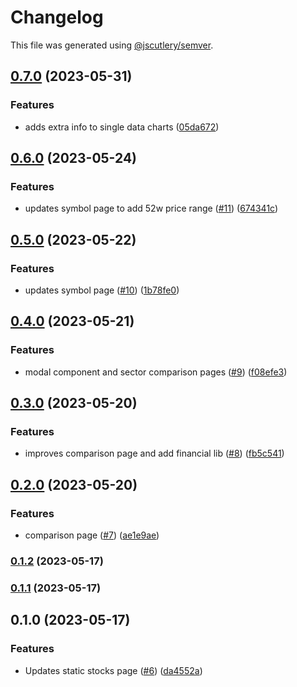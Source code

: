 # Changelog

This file was generated using [@jscutlery/semver](https://github.com/jscutlery/semver).

## [0.7.0](https://github.com/clayton-duarte/amalg/compare/chart-0.6.0...chart-0.7.0) (2023-05-31)


### Features

* adds extra info to single data charts ([05da672](https://github.com/clayton-duarte/amalg/commit/05da6720a7878d0d7e0db127c25e8059482f035a))

## [0.6.0](https://github.com/clayton-duarte/amalg/compare/chart-0.5.0...chart-0.6.0) (2023-05-24)


### Features

* updates symbol page to add 52w price range ([#11](https://github.com/clayton-duarte/amalg/issues/11)) ([674341c](https://github.com/clayton-duarte/amalg/commit/674341cbc22c7945174e87f257325dfe9d7c834a))

## [0.5.0](https://github.com/clayton-duarte/amalg/compare/chart-0.4.0...chart-0.5.0) (2023-05-22)


### Features

* updates symbol page ([#10](https://github.com/clayton-duarte/amalg/issues/10)) ([1b78fe0](https://github.com/clayton-duarte/amalg/commit/1b78fe02bffc892da48a7f331f2de78ce9f88da0))

## [0.4.0](https://github.com/clayton-duarte/amalg/compare/chart-0.3.0...chart-0.4.0) (2023-05-21)


### Features

* modal component and sector comparison pages ([#9](https://github.com/clayton-duarte/amalg/issues/9)) ([f08efe3](https://github.com/clayton-duarte/amalg/commit/f08efe34ebf4ecebf490813c542d6fc8f3638cd3))

## [0.3.0](https://github.com/clayton-duarte/amalg/compare/chart-0.2.0...chart-0.3.0) (2023-05-20)


### Features

* improves comparison page and add financial lib ([#8](https://github.com/clayton-duarte/amalg/issues/8)) ([fb5c541](https://github.com/clayton-duarte/amalg/commit/fb5c5411caa13f2df45cba7358fdad1f65f8308c))

## [0.2.0](https://github.com/clayton-duarte/amalg/compare/chart-0.1.2...chart-0.2.0) (2023-05-20)


### Features

* comparison page ([#7](https://github.com/clayton-duarte/amalg/issues/7)) ([ae1e9ae](https://github.com/clayton-duarte/amalg/commit/ae1e9ae617d426c5566300060ba91a508b662042))

### [0.1.2](https://github.com/clayton-duarte/amalg/compare/chart-0.1.1...chart-0.1.2) (2023-05-17)

### [0.1.1](https://github.com/clayton-duarte/amalg/compare/chart-0.1.0...chart-0.1.1) (2023-05-17)

## 0.1.0 (2023-05-17)


### Features

* Updates static stocks page ([#6](https://github.com/clayton-duarte/amalg/issues/6)) ([da4552a](https://github.com/clayton-duarte/amalg/commit/da4552ad34c98f395af1242de64c965ed78393d3))
